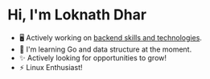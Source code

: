 # Hi, I'm Loknath Dhar

- 🖥️ Actively working on [backend skills and technologies](https://www.boot.dev/u/dhar01).
- 🌱 I'm learning Go and data structure at the moment.
- ✨ Actively looking for opportunities to grow!
- ⚡ Linux Enthusiast!




<!--
**Dhar01/Dhar01** is a ✨ _special_ ✨ repository because its `README.md` (this file) appears on your GitHub profile.

Here are some ideas to get you started:

- 🔭 I’m currently working on ...
- 🌱 I’m currently learning ...
- 👯 I’m looking to collaborate on ...
- 🤔 I’m looking for help with ...
- 💬 Ask me about ...
- 📫 How to reach me: ...
- 😄 Pronouns: ...
- ⚡ Fun fact: ...

-->
